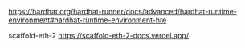 https://hardhat.org/hardhat-runner/docs/advanced/hardhat-runtime-environment#hardhat-runtime-environment-hre

scaffold-eth-2
https://scaffold-eth-2-docs.vercel.app/
